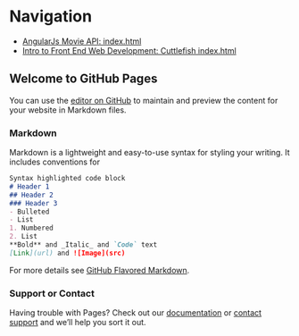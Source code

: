 

# Navigation 
-    <a href="https://csd-rtc.github.io/angularjsMovieApi/index.html#/popular">AngularJs Movie API: index.html</a>
-    <a href="https://csd-rtc.github.io/cuttlefish/Pages/index.html">Intro to Front End Web Development: Cuttlefish index.html</a>













## Welcome to GitHub Pages
You can use the [editor on GitHub](https://github.com/CSD-RTC/CSD-RTC.github.io/edit/master/README.md) to maintain and preview the content for your website in Markdown files.
### Markdown
Markdown is a lightweight and easy-to-use syntax for styling your writing. It includes conventions for
```markdown
Syntax highlighted code block
# Header 1
## Header 2
### Header 3
- Bulleted
- List
1. Numbered
2. List
**Bold** and _Italic_ and `Code` text
[Link](url) and ![Image](src)
```
For more details see [GitHub Flavored Markdown](https://guides.github.com/features/mastering-markdown/).

### Support or Contact

Having trouble with Pages? Check out our [documentation](https://help.github.com/categories/github-pages-basics/) or [contact support](https://github.com/contact) and we’ll help you sort it out.
